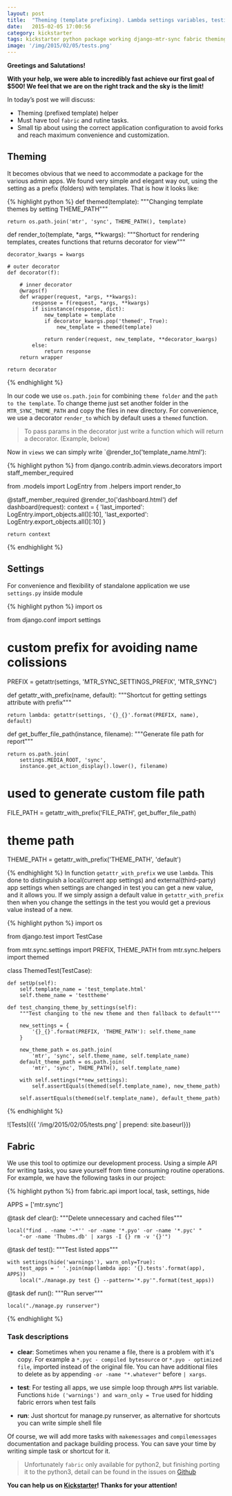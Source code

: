 ```yaml
---
layout: post
title:  "Theming (template prefixing). Lambda settings variables, testing. Fabfile for all annoying tasks"
date:   2015-02-05 17:00:56
сategory: kickstarter
tags: kickstarter python package working django-mtr-sync fabric theming settings django
image: '/img/2015/02/05/tests.png'
---
```


**Greetings and Salutations!**

**With your help, we were able to incredibly fast achieve our first goal of $500!
We feel that we are on the right track and the sky is the limit!**

In today’s post we will discuss:

- Theming (prefixed template) helper
- Must have tool `fabric` and rutine tasks.
- Small tip about using the correct application configuration to avoid
  forks and reach maximum convenience and customization.

<!--more-->

## Theming

It becomes obvious that we need to accommodate a package for the various admin apps.
We found very simple and elegant way out, using the setting as a prefix (folders) with templates.
That is how it looks like:

{% highlight python %}
def themed(template):
    """Changing template themes by setting THEME_PATH"""

    return os.path.join('mtr', 'sync', THEME_PATH(), template)

def render_to(template, *args, **kwargs):
    """Shortuct for rendering templates,
    creates functions that returns decorator for view"""

    decorator_kwargs = kwargs

    # outer decorator
    def decorator(f):

        # inner decorator
        @wraps(f)
        def wrapper(request, *args, **kwargs):
            response = f(request, *args, **kwargs)
            if isinstance(response, dict):
                new_template = template
                if decorator_kwargs.pop('themed', True):
                    new_template = themed(template)

                return render(request, new_template, **decorator_kwargs)
            else:
                return response
        return wrapper

    return decorator
{% endhighlight %}

In our code we use `os.path.join` for combining `theme folder` and the `path to the template`.
To change theme just set another folder in the `MTR_SYNC_THEME_PATH` and copy the files in new directory.
For convenience, we use a decorator `render_to` which by default uses a `themed` function.

> To pass params in the decorator just write a function
which will return a decorator. (Example, below)

Now in `views` we can simply write `@render_to('template_name.html'):

{% highlight python %}
from django.contrib.admin.views.decorators import staff_member_required

from .models import LogEntry
from .helpers import render_to


@staff_member_required
@render_to('dashboard.html')
def dashboard(request):
    context = {
        'last_imported': LogEntry.import_objects.all()[:10],
        'last_exported': LogEntry.export_objects.all()[:10]
    }

    return context
{% endhighlight %}

## Settings

For convenience and flexibility of standalone application we use `settings.py` inside module

{% highlight python %}
import os

from django.conf import settings

# custom prefix for avoiding name colissions
PREFIX = getattr(settings, 'MTR_SYNC_SETTINGS_PREFIX', 'MTR_SYNC')


def getattr_with_prefix(name, default):
    """Shortcut for getting settings attribute with prefix"""

    return lambda: getattr(settings, '{}_{}'.format(PREFIX, name), default)


def get_buffer_file_path(instance, filename):
    """Generate file path for report"""

    return os.path.join(
        settings.MEDIA_ROOT, 'sync',
        instance.get_action_display().lower(), filename)

# used to generate custom file path
FILE_PATH = getattr_with_prefix('FILE_PATH', get_buffer_file_path)

# theme path
THEME_PATH = getattr_with_prefix('THEME_PATH', 'default')

{% endhighlight %}
In function `getattr_with_prefix` we use `lambda`. This done to distinguish a local(current app settings) and external(third-party) app settings when settings are changed in test you can get a new value, and it allows you. If we simply assign a default value in `getattr_with_prefix` then when you change the settings in the test you would get a previous value instead of a new.

{% highlight python %}
import os

from django.test import TestCase

from mtr.sync.settings import PREFIX, THEME_PATH
from mtr.sync.helpers import themed


class ThemedTest(TestCase):

    def setUp(self):
        self.template_name = 'test_template.html'
        self.theme_name = 'testtheme'

    def test_changing_theme_by_settings(self):
        """Test changing to the new theme and then fallback to default"""

        new_settings = {
            '{}_{}'.format(PREFIX, 'THEME_PATH'): self.theme_name
        }

        new_theme_path = os.path.join(
            'mtr', 'sync', self.theme_name, self.template_name)
        default_theme_path = os.path.join(
            'mtr', 'sync', THEME_PATH(), self.template_name)

        with self.settings(**new_settings):
            self.assertEquals(themed(self.template_name), new_theme_path)

        self.assertEquals(themed(self.template_name), default_theme_path)
{% endhighlight %}

![Tests]({{ '/img/2015/02/05/tests.png' | prepend: site.baseurl}})

## Fabric

We use this tool to optimize our development process. Using a simple API for writing tasks, you save yourself from time consuming routine operations.
For example, we have the following tasks in our project:

{% highlight python %}
from fabric.api import local, task, settings, hide

APPS = ['mtr.sync']


@task
def clear():
    """Delete unnecessary and cached files"""

    local("find . -name '~*'' -or -name '*.pyo' -or -name '*.pyc' "
        "-or -name 'Thubms.db' | xargs -I {} rm -v '{}'")


@task
def test():
    """Test listed apps"""

    with settings(hide('warnings'), warn_only=True):
        test_apps = ' '.join(map(lambda app: '{}.tests'.format(app), APPS))
        local("./manage.py test {} --pattern='*.py'".format(test_apps))


@task
def run():
    """Run server"""

    local("./manage.py runserver")
{% endhighlight %}

### Task descriptions

- **clear**: Sometimes when you rename a file, there is a problem with it's copy. For example a `*.pyc - compiled bytesource` or
`*.pyo - optimized file`, imported instead of the original file. You can have additional files to delete as by appending
`-or -name "*.whatever"` before `| xargs`.

- **test**: For testing all apps, we use simple loop through `APPS` list variable. Functions `hide ('warnings') and warn_only = True` used for
   hidding fabric errors when test fails

- **run**: Just shortcut for manage.py runserver, as alternative for shortcuts you can write simple shell file

Of course, we will add more tasks with `makemessages` and `compilemessages` documentation and package building process.
You can save your time by writing simple task or shortcut for it.

> Unfortunately `fabric` only available for python2, but finishing porting it
to the python3, detail can be found in the issues on [Github][github]

**You can help us on [Kickstarter][kickstarter]! Thanks for your attention!**

[kickstarter]: https://www.kickstarter.com/projects/1625615835/django-opensource-improved-import-export-package
[github]: https://github.com/fabric/fabric/issues/1050